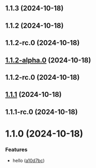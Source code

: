 

## 1.1.3 (2024-10-18)

## 1.1.2 (2024-10-18)

## 1.1.2-rc.0 (2024-10-18)

## [1.1.2-alpha.0](https://github.com/Biplav-05/python_sdk_test/compare/v1.1.2-rc.0...v1.1.2-alpha.0) (2024-10-18)

## 1.1.2-rc.0 (2024-10-18)

## [1.1.1](https://github.com/Biplav-05/python_sdk_test/compare/v1.1.1-rc.0...v1.1.1) (2024-10-18)

## 1.1.1-rc.0 (2024-10-18)

# 1.1.0 (2024-10-18)


### Features

* hello ([a10d7bc](https://github.com/Biplav-05/python_sdk_test/commit/a10d7bc0f06db95d332d9a4df564ef349044e5dc))
